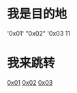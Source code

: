 # 我是目的地
<a id='0x01'>'0x01'</a>
<a id="0x02">"0x02"</a>
<a id='0x03 11'>'0x03 11</a>


# 我来跳转
[0x01](#0x01)
[0x02](#0x02)
[0x03](#0x03)
